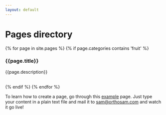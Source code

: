 ```yaml
---
layout: default
---
```


# Pages directory

{% for page in site.pages %}
  {% if page.categories contains 'fruit' %}
    <div class="item">
      <h3>{{page.title}}</h3>
      <p>{{page.description}}</p>  
    </div>
  {% endif %}
{% endfor %}

To learn how to create a page, go through this [example](https://drive.google.com/file/d/1zChg_4ftQVWqrdxO7uPYkQR6d5A5MwH9/view) page. Just type your content in a plain text file and mail it to [sam@orthosam.com](mailto:sam@orthosam.com) and watch it go live!
